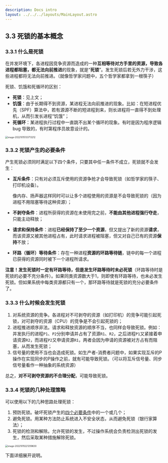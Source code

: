 ```yaml
---
description: Docs intro
layout: ../../../layouts/MainLayout.astro
---
```


## 3.3 死锁的基本概念 

### 3.3.1 什么是死锁

在并发环境下，各进程因竞争资源而造成的一种**互相等待对方手里的资源，导致各进程都阻塞，都无法向前推进**的现象，就是“**死锁**”。发生死锁后若无外力干涉，这些进程都将无法向前推进。（就像哲学家问题中，五个哲学家都拿到一根筷子）

死锁、饥饿和死循环的区别：

+ **死锁**：见上文；
+ **饥饿**：由于长期得不到资源，某进程无法向前推进的现象。比如：在短进程优先（SPF）算法中，若有源源不断的短进程到来，则长进程将一直得不到处理机，从而引发长进程“饥饿”；
+ **死循环**：某进程执行过程中一直跳不出某个循环的现象。有时是因为程序逻辑 bug 导致的，有时第程序员故意设计的。

<img src="https://images.drshw.tech/images/notes/image-20221015133713212.png" alt="image-20221015133713212" style="zoom:50%;" />

### 3.3.2 死锁产生的必要条件

产生死锁必须同时满足以下四个条件，只要其中任一条件不成立，死锁就不会发生：

+ **互斥条件**：只有对必须互斥使用的资源争抢才会导致死锁（如哲学家的筷子、打印机设备）。

  像内存、扬声器这样同时可以让多个进程使用的资源是不会导致死锁的（因为进程不用阻塞等待这种资源）；

+ **不剥夺条件**：进程所获得的资源在未使用完之前，**不能由其他进程强行夺走**，只能主动释放；

+ **请求和保持条件**：进程**已经保持了至少一个资源**，但又提出了新的资源**请求**，而该资源又被其他进程占有，此时请求进程被阻塞，但又对自己已有的资源**保持**不放；

+ **环路（循环）等待条件**：存在一种进程**资源的环路等待链**，链中的每一个进程已获得的资源同时被下一个进程所请求。

**注意！发生死锁时一定有环路等待，但是发生环路等待时未必死锁**（环路等待时是死锁的必要不充分条件）。如果同类资源数大于1，则即使有环路等待，也未必发生死锁。但如果系统中每类资源都只有一个，那环路等待就是死锁的充分必要条件了。

### 3.3.3 什么时候会发生死锁

1. 对系统资源的竞争。各进程对不可剥夺的资源（如打印机）的竞争可能引起死锁，对可剥夺的资源（CPU）的竞争是不会引起死锁的；
2. 进程推进顺序非法。请求和释放资源的顺序不当，也同样会导致死锁。例如：并发执行的进程`P1`、`P2`分别申请并占有了资源`R1`、`R2`，之后进程`P1`又紧接着申请资源`R2`，而进程`P2`又申请资源`R1`，两者会因为申请的资源被对方占有而阻塞，从而发生死锁；
3. 信号量的使用不当也会造成死锁。如生产者-消费者问题中，如果实现互斥的P操作在实现同步的P操作之前，就有可能导致死锁。（可以将互斥信号量、同步信号量看作一种抽象的系统资源）

总之，**对不可剥夺资源的不合理分配**，可能导致死锁。

### 3.3.4 死锁的几种处理策略

可以使用以下的几种思路处理死锁：

1. 预防死锁。破坏死锁产生的[四个必要条件](https://docs.drshw.tech/os/3/3/#332-%E6%AD%BB%E9%94%81%E4%BA%A7%E7%94%9F%E7%9A%84%E5%BF%85%E8%A6%81%E6%9D%A1%E4%BB%B6)中的一个或几个；
2. 避免死锁。用某种方法防止系统进入不安全状态，从而避免死锁（银行家算法）；
3. 死锁的检测和解除。允许死锁的发生，不过操作系统会负责检测出死锁的发生，然后采取某种措施解除死锁。

<img src="https://images.drshw.tech/images/notes/image-20221015221259630.png" alt="image-20221015221259630" style="zoom:50%;" />

下面详细展开说明。
